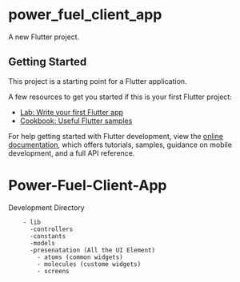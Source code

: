 # power_fuel_client_app

A new Flutter project.

## Getting Started

This project is a starting point for a Flutter application.

A few resources to get you started if this is your first Flutter project:

- [Lab: Write your first Flutter app](https://docs.flutter.dev/get-started/codelab)
- [Cookbook: Useful Flutter samples](https://docs.flutter.dev/cookbook)

For help getting started with Flutter development, view the
[online documentation](https://docs.flutter.dev/), which offers tutorials,
samples, guidance on mobile development, and a full API reference.
# Power-Fuel-Client-App

Development Directory 
  
        - lib
          -controllers
          -constants
          -models
          -presenatation (All the UI Element)
            - atoms (common widgets)
            - molecules (custome widgets)
            - screens 
	 
		
	

